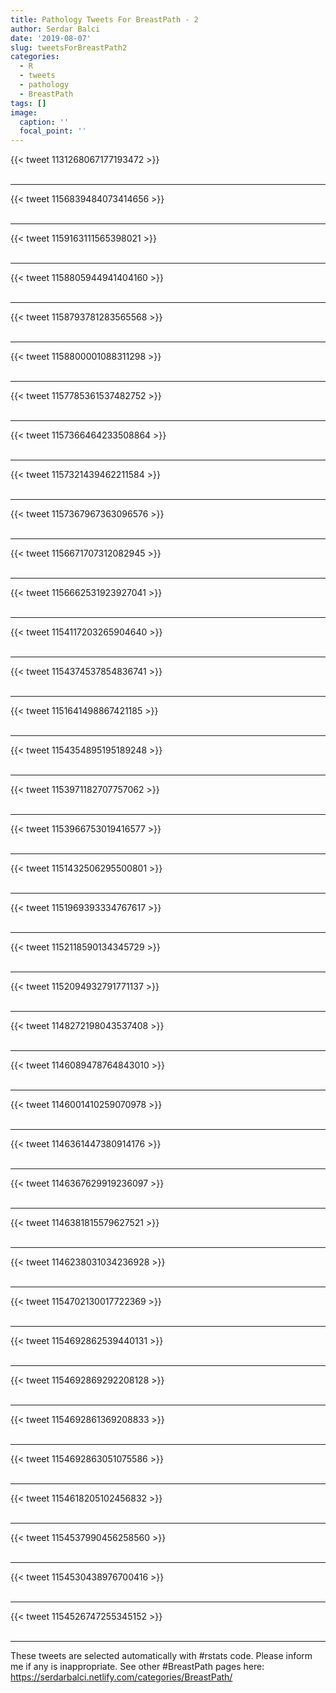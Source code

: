 ```yaml
---
title: Pathology Tweets For BreastPath - 2
author: Serdar Balci
date: '2019-08-07'
slug: tweetsForBreastPath2
categories:
  - R
  - tweets
  - pathology
  - BreastPath
tags: []
image:
  caption: ''
  focal_point: ''
---
```



{{< tweet 1131268067177193472 >}}
<br>
<br>
<hr>
{{< tweet 1156839484073414656 >}}
<br>
<br>
<hr>
{{< tweet 1159163111565398021 >}}
<br>
<br>
<hr>
{{< tweet 1158805944941404160 >}}
<br>
<br>
<hr>
{{< tweet 1158793781283565568 >}}
<br>
<br>
<hr>
{{< tweet 1158800001088311298 >}}
<br>
<br>
<hr>
{{< tweet 1157785361537482752 >}}
<br>
<br>
<hr>
{{< tweet 1157366464233508864 >}}
<br>
<br>
<hr>
{{< tweet 1157321439462211584 >}}
<br>
<br>
<hr>
{{< tweet 1157367967363096576 >}}
<br>
<br>
<hr>
{{< tweet 1156671707312082945 >}}
<br>
<br>
<hr>
{{< tweet 1156662531923927041 >}}
<br>
<br>
<hr>
{{< tweet 1154117203265904640 >}}
<br>
<br>
<hr>
{{< tweet 1154374537854836741 >}}
<br>
<br>
<hr>
{{< tweet 1151641498867421185 >}}
<br>
<br>
<hr>
{{< tweet 1154354895195189248 >}}
<br>
<br>
<hr>
{{< tweet 1153971182707757062 >}}
<br>
<br>
<hr>
{{< tweet 1153966753019416577 >}}
<br>
<br>
<hr>
{{< tweet 1151432506295500801 >}}
<br>
<br>
<hr>
{{< tweet 1151969393334767617 >}}
<br>
<br>
<hr>
{{< tweet 1152118590134345729 >}}
<br>
<br>
<hr>
{{< tweet 1152094932791771137 >}}
<br>
<br>
<hr>
{{< tweet 1148272198043537408 >}}
<br>
<br>
<hr>
{{< tweet 1146089478764843010 >}}
<br>
<br>
<hr>
{{< tweet 1146001410259070978 >}}
<br>
<br>
<hr>
{{< tweet 1146361447380914176 >}}
<br>
<br>
<hr>
{{< tweet 1146367629919236097 >}}
<br>
<br>
<hr>
{{< tweet 1146381815579627521 >}}
<br>
<br>
<hr>
{{< tweet 1146238031034236928 >}}
<br>
<br>
<hr>
{{< tweet 1154702130017722369 >}}
<br>
<br>
<hr>
{{< tweet 1154692862539440131 >}}
<br>
<br>
<hr>
{{< tweet 1154692869292208128 >}}
<br>
<br>
<hr>
{{< tweet 1154692861369208833 >}}
<br>
<br>
<hr>
{{< tweet 1154692863051075586 >}}
<br>
<br>
<hr>
{{< tweet 1154618205102456832 >}}
<br>
<br>
<hr>
{{< tweet 1154537990456258560 >}}
<br>
<br>
<hr>
{{< tweet 1154530438976700416 >}}
<br>
<br>
<hr>
{{< tweet 1154526747255345152 >}}
<br>
<br>
<hr>


These tweets are selected automatically with #rstats code. Please inform me if any is inappropriate.
See other #BreastPath pages here: https://serdarbalci.netlify.com/categories/BreastPath/
